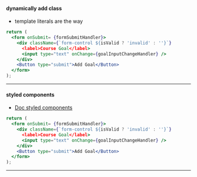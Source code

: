 #### dynamically add class
- template literals are the way
```jsx
return (
  <form onSubmit= {formSubmitHandler}>
    <div className={`form-control ${isValid ? 'invalid' : ''}`}
      <label>Course Goal</label>
      <input type="text" onChange={goalInputChangeHandler} />
    </div>
    <Button type="submit">Add Goal</Button>
  </form>
);
```
---
#### styled components
- [Doc styled components](https://styled-components.com/docs/basics)
```jsx
return (
  <form onSubmit= {formSubmitHandler}>
    <div className={`form-control ${isValid ? 'invalid' : ''}`}
      <label>Course Goal</label>
      <input type="text" onChange={goalInputChangeHandler} />
    </div>
    <Button type="submit">Add Goal</Button>
  </form>
);
```
---